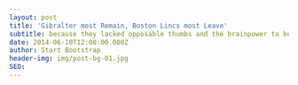 ```yaml
---
layout: post
title: 'Gibralter most Remain, Boston Lincs most Leave'
subtitle: because they lacked opposable thumbs and the brainpower to build a space program.
date: 2014-06-10T12:00:00.000Z
author: Start Bootstrap
header-img: img/post-bg-01.jpg
SEO:
---
```

